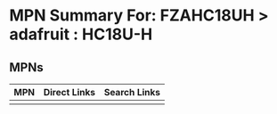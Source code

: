 



# MPN Summary For: FZAHC18UH > adafruit : HC18U-H

## MPNs
  

|MPN|Direct Links|Search Links|
| :--- | :--- | :--- |
||||
